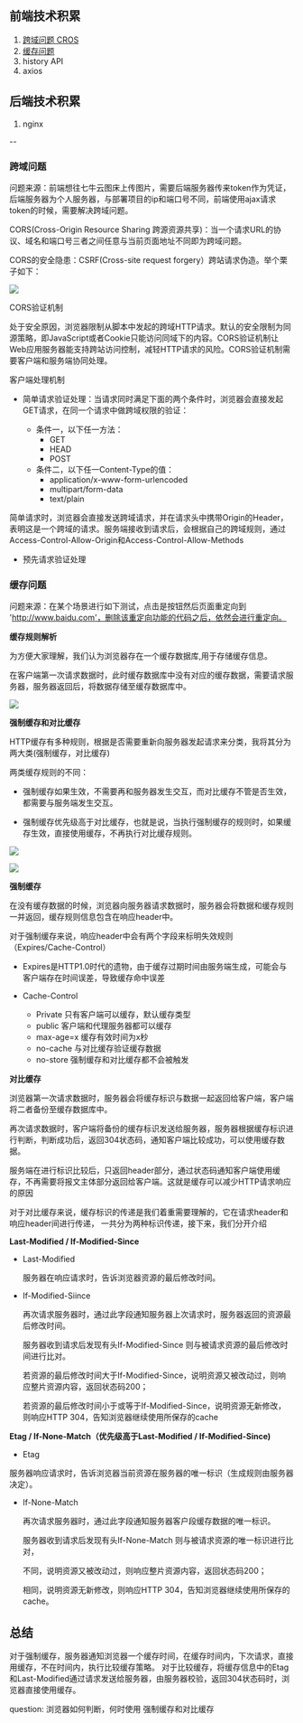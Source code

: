 ## 前端技术积累

1. <a href="#cors">跨域问题 CROS</a>
2. <a href="#cahce">缓存问题</a>
3. history API
4. axios


## 后端技术积累


1. nginx



--


<a name="cors"> </a>


### 跨域问题


问题来源：前端想往七牛云图床上传图片，需要后端服务器传来token作为凭证，后端服务器为个人服务器，与部署项目的ip和端口号不同，前端使用ajax请求token的时候，需要解决跨域问题。

CORS(Cross-Origin Resource Sharing 跨源资源共享)：当一个请求URL的协议、域名和端口号三者之间任意与当前页面地址不同即为跨域问题。


CORS的安全隐患：CSRF(Cross-site request forgery）跨站请求伪造。举个栗子如下：

![](http://pc56nec9k.bkt.clouddn.com/csrf.png)

CORS验证机制

处于安全原因，浏览器限制从脚本中发起的跨域HTTP请求。默认的安全限制为同源策略，即JavaScript或者Cookie只能访问同域下的内容。CORS验证机制让Web应用服务器能支持跨站访问控制，减轻HTTP请求的风险。CORS验证机制需要客户端和服务端协同处理。

客户端处理机制

- 简单请求验证处理：当请求同时满足下面的两个条件时，浏览器会直接发起GET请求，在同一个请求中做跨域权限的验证：

	- 条件一，以下任一方法：
		- GET
		- HEAD
		- POST
	- 条件二，以下任一Content-Type的值：
		- application/x-www-form-urlencoded
		- multipart/form-data
		- text/plain
		
简单请求时，浏览器会直接发送跨域请求，并在请求头中携带Origin的Header，表明这是一个跨域的请求。服务端接收到请求后，会根据自己的跨域规则，通过Access-Control-Allow-Origin和Access-Control-Allow-Methods

- 预先请求验证处理



<a name="cahce"> </a>

### 缓存问题


问题来源：在某个场景进行如下测试，点击是按钮然后页面重定向到 'http://www.baidu.com'，删除该重定向功能的代码之后，依然会进行重定向。


**缓存规则解析** 

为方便大家理解，我们认为浏览器存在一个缓存数据库,用于存储缓存信息。

在客户端第一次请求数据时，此时缓存数据库中没有对应的缓存数据，需要请求服务器，服务器返回后，将数据存储至缓存数据库中。



![](http://pc56nec9k.bkt.clouddn.com/cahce1.png)
	
**强制缓存和对比缓存**

HTTP缓存有多种规则，根据是否需要重新向服务器发起请求来分类，我将其分为两大类(强制缓存，对比缓存)

两类缓存规则的不同：

- 强制缓存如果生效，不需要再和服务器发生交互，而对比缓存不管是否生效，都需要与服务端发生交互。

- 强制缓存优先级高于对比缓存，也就是说，当执行强制缓存的规则时，如果缓存生效，直接使用缓存，不再执行对比缓存规则。


![](http://pc56nec9k.bkt.clouddn.com/cache2.png)

![](http://pc56nec9k.bkt.clouddn.com/cache5.png)


**强制缓存**

在没有缓存数据的时候，浏览器向服务器请求数据时，服务器会将数据和缓存规则一并返回，缓存规则信息包含在响应header中。

对于强制缓存来说，响应header中会有两个字段来标明失效规则（Expires/Cache-Control）

- Expires是HTTP1.0时代的遗物，由于缓存过期时间由服务端生成，可能会与客户端存在时间误差，导致缓存命中误差

- Cache-Control 
	- Private 只有客户端可以缓存，默认缓存类型
	- public 客户端和代理服务器都可以缓存
	- max-age=x 缓存有效时间为x秒
	- no-cache 与对比缓存验证缓存数据
	- no-store 强制缓存和对比缓存都不会被触发

**对比缓存**

浏览器第一次请求数据时，服务器会将缓存标识与数据一起返回给客户端，客户端将二者备份至缓存数据库中。

再次请求数据时，客户端将备份的缓存标识发送给服务器，服务器根据缓存标识进行判断，判断成功后，返回304状态码，通知客户端比较成功，可以使用缓存数据。

服务端在进行标识比较后，只返回header部分，通过状态码通知客户端使用缓存，不再需要将报文主体部分返回给客户端。这就是缓存可以减少HTTP请求响应的原因


对于对比缓存来说，缓存标识的传递是我们着重需要理解的，它在请求header和响应header间进行传递，
一共分为两种标识传递，接下来，我们分开介绍

**Last-Modified  /  If-Modified-Since**

- Last-Modified 

	服务器在响应请求时，告诉浏览器资源的最后修改时间。

- If-Modified-Siince

	再次请求服务器时，通过此字段通知服务器上次请求时，服务器返回的资源最后修改时间。

	服务器收到请求后发现有头If-Modified-Since 则与被请求资源的最后修改时间进行比对。

	若资源的最后修改时间大于If-Modified-Since，说明资源又被改动过，则响应整片资源内容，返回状态码200；

	若资源的最后修改时间小于或等于If-Modified-Since，说明资源无新修改，则响应HTTP 304，告知浏览器继续使用所保存的cache

**Etag  /  If-None-Match（优先级高于Last-Modified  /  If-Modified-Since)**


- Etag 

服务器响应请求时，告诉浏览器当前资源在服务器的唯一标识（生成规则由服务器决定）。

- If-None-Match

	再次请求服务器时，通过此字段通知服务器客户段缓存数据的唯一标识。

	服务器收到请求后发现有头If-None-Match 则与被请求资源的唯一标识进行比对，

	不同，说明资源又被改动过，则响应整片资源内容，返回状态码200；

	相同，说明资源无新修改，则响应HTTP 304，告知浏览器继续使用所保存的cache。

## 总结

对于强制缓存，服务器通知浏览器一个缓存时间，在缓存时间内，下次请求，直接用缓存，不在时间内，执行比较缓存策略。
对于比较缓存，将缓存信息中的Etag和Last-Modified通过请求发送给服务器，由服务器校验，返回304状态码时，浏览器直接使用缓存。

question:  浏览器如何判断，何时使用 强制缓存和对比缓存


